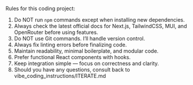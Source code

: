 Rules for this coding project:  
1. Do NOT run `npm` commands except when installing new dependencies.  
2. Always check the latest official docs for Next.js, TailwindCSS, MUI, and OpenRouter before using features.  
3. Do NOT use Git commands. I’ll handle version control.  
4. Always fix linting errors before finalizing code.  
5. Maintain readability, minimal boilerplate, and modular code.  
6. Prefer functional React components with hooks.  
7. Keep integration simple — focus on correctness and clarity.  
8. Should you have any questions, consult back to vibe_coding_instructions/ITERATE.md
